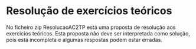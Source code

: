 # Resolução de exercícios teóricos
No ficheiro zip ResolucaoAC2TP está uma proposta de resolução aos exercicios teóricos. Esta proposta não deve
ser interpretada como solução, pois está incompleta e algumas respostas podem estar erradas.
